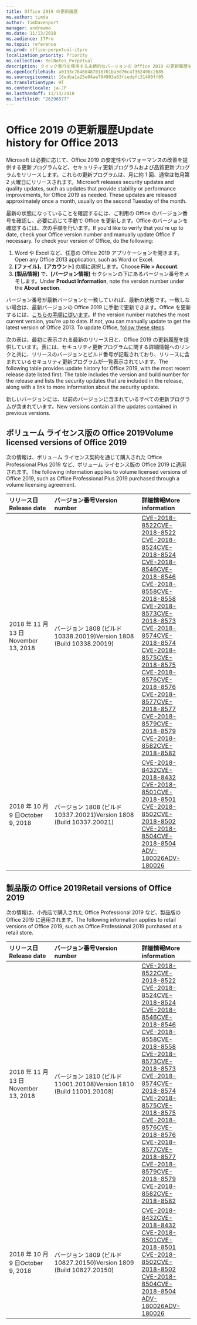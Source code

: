 ```yaml
---
title: Office 2019 の更新履歴
ms.author: timda
author: TimDavenport
manager: andrewmo
ms.date: 11/13/2018
ms.audience: ITPro
ms.topic: reference
ms.prod: office-perpetual-itpro
localization_priority: Priority
ms.collection: RelNotes_Perpetual
description: クイック実行を使用する永続的なバージョンの Office 2019 の更新履歴を IT 技術者に提供します
ms.openlocfilehash: a0133c76468487018701ba3d76c4f362490c2685
ms.sourcegitcommit: 16edba1a25e04ae704903a63fcedefc31400ff05
ms.translationtype: HT
ms.contentlocale: ja-JP
ms.lasthandoff: 11/13/2018
ms.locfileid: "26296577"
---
```

# <a name="update-history-for-office-2019"></a><span data-ttu-id="1805a-103">Office 2019 の更新履歴</span><span class="sxs-lookup"><span data-stu-id="1805a-103">Update history for Office 2013</span></span>

<span data-ttu-id="1805a-p101">Microsoft は必要に応じて、Office 2019 の安定性やパフォーマンスの改善を提供する更新プログラムなど、セキュリティ更新プログラムおよび品質更新プログラムをリリースします。これらの更新プログラムは、月に約 1 回、通常は毎月第 2 火曜日にリリースされます。</span><span class="sxs-lookup"><span data-stu-id="1805a-p101">Microsoft releases security updates and quality updates, such as updates that provide stability or performance improvements, for Office 2019 as needed. These updates are released approximately once a month, usually on the second Tuesday of the month.</span></span>

<span data-ttu-id="1805a-p102">最新の状態になっていることを確認するには、ご利用の Office のバージョン番号を確認し、必要に応じて手動で Office を更新します。Office のバージョンを確認するには、次の手順を行います。</span><span class="sxs-lookup"><span data-stu-id="1805a-p102">If you'd like to verify that you're up to date, check your Office version number and manually update Office if necessary. To check your version of Office, do the following:</span></span>

  1.    <span data-ttu-id="1805a-108">Word や Excel など、任意の Office 2019 アプリケーションを開きます。</span><span class="sxs-lookup"><span data-stu-id="1805a-108">Open any Office 2013 application, such as Word or Excel.</span></span>
  2.    <span data-ttu-id="1805a-109">**[ファイル]、[アカウント]** の順に選択します。</span><span class="sxs-lookup"><span data-stu-id="1805a-109">Choose **File > Account**.</span></span>
  3.    <span data-ttu-id="1805a-110">**[製品情報]** で、**[バージョン情報]** セクションの下にあるバージョン番号をメモします。</span><span class="sxs-lookup"><span data-stu-id="1805a-110">Under **Product Information**, note the version number under the **About section**.</span></span>

<span data-ttu-id="1805a-p103">バージョン番号が最新バージョンと一致していれば、最新の状態です。一致しない場合は、最新バージョンの Office 2019 に手動で更新できます。Office を更新するには、[こちらの手順に従います](https://support.office.com/article/2ab296f3-7f03-43a2-8e50-46de917611c5)。</span><span class="sxs-lookup"><span data-stu-id="1805a-p103">If the version number matches the most current version, you're up to date. If not, you can manually update to get the latest version of Office 2013. To update Office, [follow these steps](https://support.office.com/article/2ab296f3-7f03-43a2-8e50-46de917611c5).</span></span>


<span data-ttu-id="1805a-p104">次の表は、最初に表示される最新のリリース日と、Office 2019 の更新履歴を提供しています。表には、セキュリティ更新プログラムに関する詳細情報へのリンクと共に、リリースのバージョンとビルド番号が記載されており、リリースに含まれているセキュリティ更新プログラムが一覧表示されています。</span><span class="sxs-lookup"><span data-stu-id="1805a-p104">The following table provides update history for Office 2019, with the most recent release date listed first. The table includes the version and build number for the release and lists the security updates that are included in the release, along with a link to more information about the security update.</span></span>

<span data-ttu-id="1805a-116">新しいバージョンには、以前のバージョンに含まれているすべての更新プログラムが含まれています。</span><span class="sxs-lookup"><span data-stu-id="1805a-116">New versions contain all the updates contained in previous versions.</span></span>

## <a name="volume-licensed-versions-of-office-2019"></a><span data-ttu-id="1805a-117">ボリューム ライセンス版の Office 2019</span><span class="sxs-lookup"><span data-stu-id="1805a-117">Volume licensed versions of Office 2019</span></span>
<span data-ttu-id="1805a-118">次の情報は、ボリューム ライセンス契約を通じて購入された Office Professional Plus 2019 など、ボリューム ライセンス版の Office 2019 に適用されます。</span><span class="sxs-lookup"><span data-stu-id="1805a-118">The following information applies to volume licensed versions of Office 2019, such as Office Professional Plus 2019 purchased through a volume licensing agreement.</span></span>

  
|<span data-ttu-id="1805a-119">**リリース日**</span><span class="sxs-lookup"><span data-stu-id="1805a-119">**Release date**</span></span>|<span data-ttu-id="1805a-120">**バージョン番号**</span><span class="sxs-lookup"><span data-stu-id="1805a-120">**Version number**</span></span>|<span data-ttu-id="1805a-121">**詳細情報**</span><span class="sxs-lookup"><span data-stu-id="1805a-121">**More information**</span></span>|
|:-----|:-----|:-----|
|<span data-ttu-id="1805a-122">2018 年 11 月 13 日</span><span class="sxs-lookup"><span data-stu-id="1805a-122">November 13, 2018</span></span>   |<span data-ttu-id="1805a-123">バージョン 1808 (ビルド 10338.20019)</span><span class="sxs-lookup"><span data-stu-id="1805a-123">Version 1808 (Build 10338.20019)</span></span>  |[<span data-ttu-id="1805a-124">CVE-2018-8522</span><span class="sxs-lookup"><span data-stu-id="1805a-124">CVE-2018-8522</span></span>](https://portal.msrc.microsoft.com/ja-JP/security-guidance/advisory/CVE-2018-8522) <br/> [<span data-ttu-id="1805a-125">CVE-2018-8524</span><span class="sxs-lookup"><span data-stu-id="1805a-125">CVE-2018-8524</span></span>](https://portal.msrc.microsoft.com/ja-JP/security-guidance/advisory/CVE-2018-8524) <br/> [<span data-ttu-id="1805a-126">CVE-2018-8546</span><span class="sxs-lookup"><span data-stu-id="1805a-126">CVE-2018-8546</span></span>](https://portal.msrc.microsoft.com/ja-JP/security-guidance/advisory/CVE-2018-8546) <br/> [<span data-ttu-id="1805a-127">CVE-2018-8558</span><span class="sxs-lookup"><span data-stu-id="1805a-127">CVE-2018-8558</span></span>](https://portal.msrc.microsoft.com/ja-JP/security-guidance/advisory/CVE-2018-8558) <br/> [<span data-ttu-id="1805a-128">CVE-2018-8573</span><span class="sxs-lookup"><span data-stu-id="1805a-128">CVE-2018-8573</span></span>](https://portal.msrc.microsoft.com/ja-JP/security-guidance/advisory/CVE-2018-8573) <br/> [<span data-ttu-id="1805a-129">CVE-2018-8574</span><span class="sxs-lookup"><span data-stu-id="1805a-129">CVE-2018-8574</span></span>](https://portal.msrc.microsoft.com/ja-JP/security-guidance/advisory/CVE-2018-8574) <br/> [<span data-ttu-id="1805a-130">CVE-2018-8575</span><span class="sxs-lookup"><span data-stu-id="1805a-130">CVE-2018-8575</span></span>](https://portal.msrc.microsoft.com/ja-JP/security-guidance/advisory/CVE-2018-8575) <br/> [<span data-ttu-id="1805a-131">CVE-2018-8576</span><span class="sxs-lookup"><span data-stu-id="1805a-131">CVE-2018-8576</span></span>](https://portal.msrc.microsoft.com/ja-JP/security-guidance/advisory/CVE-2018-8576) <br/> [<span data-ttu-id="1805a-132">CVE-2018-8577</span><span class="sxs-lookup"><span data-stu-id="1805a-132">CVE-2018-8577</span></span>](https://portal.msrc.microsoft.com/ja-JP/security-guidance/advisory/CVE-2018-8577) <br/> [<span data-ttu-id="1805a-133">CVE-2018-8579</span><span class="sxs-lookup"><span data-stu-id="1805a-133">CVE-2018-8579</span></span>](https://portal.msrc.microsoft.com/ja-JP/security-guidance/advisory/CVE-2018-8579) <br/> [<span data-ttu-id="1805a-134">CVE-2018-8582</span><span class="sxs-lookup"><span data-stu-id="1805a-134">CVE-2018-8582</span></span>](https://portal.msrc.microsoft.com/ja-JP/security-guidance/advisory/CVE-2018-8582) <br/>|
|<span data-ttu-id="1805a-135">2018 年 10 月 9 日</span><span class="sxs-lookup"><span data-stu-id="1805a-135">October 9, 2018</span></span>   |<span data-ttu-id="1805a-136">バージョン 1808 (ビルド 10337.20021)</span><span class="sxs-lookup"><span data-stu-id="1805a-136">Version 1808 (Build 10337.20021)</span></span>  |[<span data-ttu-id="1805a-137">CVE-2018-8432</span><span class="sxs-lookup"><span data-stu-id="1805a-137">CVE-2018-8432</span></span>](https://portal.msrc.microsoft.com/ja-JP/security-guidance/advisory/CVE-2018-8432) <br/> [<span data-ttu-id="1805a-138">CVE-2018-8501</span><span class="sxs-lookup"><span data-stu-id="1805a-138">CVE-2018-8501</span></span>](https://portal.msrc.microsoft.com/ja-JP/security-guidance/advisory/CVE-2018-8501) <br/> [<span data-ttu-id="1805a-139">CVE-2018-8502</span><span class="sxs-lookup"><span data-stu-id="1805a-139">CVE-2018-8502</span></span>](https://portal.msrc.microsoft.com/ja-JP/security-guidance/advisory/CVE-2018-8502) <br/> [<span data-ttu-id="1805a-140">CVE-2018-8504</span><span class="sxs-lookup"><span data-stu-id="1805a-140">CVE-2018-8504</span></span>](https://portal.msrc.microsoft.com/ja-JP/security-guidance/advisory/CVE-2018-8504) <br/> [<span data-ttu-id="1805a-141">ADV-180026</span><span class="sxs-lookup"><span data-stu-id="1805a-141">ADV-180026</span></span>](https://portal.msrc.microsoft.com/ja-JP/security-guidance/advisory/ADV180026) <br/>|

## <a name="retail-versions-of-office-2019"></a><span data-ttu-id="1805a-142">製品版の Office 2019</span><span class="sxs-lookup"><span data-stu-id="1805a-142">Retail versions of Office 2019</span></span>
<span data-ttu-id="1805a-143">次の情報は、小売店で購入された Office Professional 2019 など、製品版の Office 2019 に適用されます。</span><span class="sxs-lookup"><span data-stu-id="1805a-143">The following information applies to retail versions of Office 2019, such as Office Professional 2019 purchased at a retail store.</span></span>

|<span data-ttu-id="1805a-144">**リリース日**</span><span class="sxs-lookup"><span data-stu-id="1805a-144">**Release date**</span></span>|<span data-ttu-id="1805a-145">**バージョン番号**</span><span class="sxs-lookup"><span data-stu-id="1805a-145">**Version number**</span></span>|<span data-ttu-id="1805a-146">**詳細情報**</span><span class="sxs-lookup"><span data-stu-id="1805a-146">**More information**</span></span>|
|:-----|:-----|:-----|
|<span data-ttu-id="1805a-147">2018 年 11 月 13 日</span><span class="sxs-lookup"><span data-stu-id="1805a-147">November 13, 2018</span></span>   |<span data-ttu-id="1805a-148">バージョン 1810 (ビルド 11001.20108)</span><span class="sxs-lookup"><span data-stu-id="1805a-148">Version 1810 (Build 11001.20108)</span></span>  |[<span data-ttu-id="1805a-149">CVE-2018-8522</span><span class="sxs-lookup"><span data-stu-id="1805a-149">CVE-2018-8522</span></span>](https://portal.msrc.microsoft.com/ja-JP/security-guidance/advisory/CVE-2018-8522) <br/> [<span data-ttu-id="1805a-150">CVE-2018-8524</span><span class="sxs-lookup"><span data-stu-id="1805a-150">CVE-2018-8524</span></span>](https://portal.msrc.microsoft.com/ja-JP/security-guidance/advisory/CVE-2018-8524) <br/> [<span data-ttu-id="1805a-151">CVE-2018-8546</span><span class="sxs-lookup"><span data-stu-id="1805a-151">CVE-2018-8546</span></span>](https://portal.msrc.microsoft.com/ja-JP/security-guidance/advisory/CVE-2018-8546) <br/> [<span data-ttu-id="1805a-152">CVE-2018-8558</span><span class="sxs-lookup"><span data-stu-id="1805a-152">CVE-2018-8558</span></span>](https://portal.msrc.microsoft.com/ja-JP/security-guidance/advisory/CVE-2018-8558) <br/> [<span data-ttu-id="1805a-153">CVE-2018-8573</span><span class="sxs-lookup"><span data-stu-id="1805a-153">CVE-2018-8573</span></span>](https://portal.msrc.microsoft.com/ja-JP/security-guidance/advisory/CVE-2018-8573) <br/> [<span data-ttu-id="1805a-154">CVE-2018-8574</span><span class="sxs-lookup"><span data-stu-id="1805a-154">CVE-2018-8574</span></span>](https://portal.msrc.microsoft.com/ja-JP/security-guidance/advisory/CVE-2018-8574) <br/> [<span data-ttu-id="1805a-155">CVE-2018-8575</span><span class="sxs-lookup"><span data-stu-id="1805a-155">CVE-2018-8575</span></span>](https://portal.msrc.microsoft.com/ja-JP/security-guidance/advisory/CVE-2018-8575) <br/> [<span data-ttu-id="1805a-156">CVE-2018-8576</span><span class="sxs-lookup"><span data-stu-id="1805a-156">CVE-2018-8576</span></span>](https://portal.msrc.microsoft.com/ja-JP/security-guidance/advisory/CVE-2018-8576) <br/> [<span data-ttu-id="1805a-157">CVE-2018-8577</span><span class="sxs-lookup"><span data-stu-id="1805a-157">CVE-2018-8577</span></span>](https://portal.msrc.microsoft.com/ja-JP/security-guidance/advisory/CVE-2018-8577) <br/> [<span data-ttu-id="1805a-158">CVE-2018-8579</span><span class="sxs-lookup"><span data-stu-id="1805a-158">CVE-2018-8579</span></span>](https://portal.msrc.microsoft.com/ja-JP/security-guidance/advisory/CVE-2018-8579) <br/> [<span data-ttu-id="1805a-159">CVE-2018-8582</span><span class="sxs-lookup"><span data-stu-id="1805a-159">CVE-2018-8582</span></span>](https://portal.msrc.microsoft.com/ja-JP/security-guidance/advisory/CVE-2018-8582) <br/>|
|<span data-ttu-id="1805a-160">2018 年 10 月 9 日</span><span class="sxs-lookup"><span data-stu-id="1805a-160">October 9, 2018</span></span>   |<span data-ttu-id="1805a-161">バージョン 1809 (ビルド 10827.20150)</span><span class="sxs-lookup"><span data-stu-id="1805a-161">Version 1809 (Build 10827.20150)</span></span>  |[<span data-ttu-id="1805a-162">CVE-2018-8432</span><span class="sxs-lookup"><span data-stu-id="1805a-162">CVE-2018-8432</span></span>](https://portal.msrc.microsoft.com/ja-JP/security-guidance/advisory/CVE-2018-8432) <br/> [<span data-ttu-id="1805a-163">CVE-2018-8501</span><span class="sxs-lookup"><span data-stu-id="1805a-163">CVE-2018-8501</span></span>](https://portal.msrc.microsoft.com/ja-JP/security-guidance/advisory/CVE-2018-8501) <br/> [<span data-ttu-id="1805a-164">CVE-2018-8502</span><span class="sxs-lookup"><span data-stu-id="1805a-164">CVE-2018-8502</span></span>](https://portal.msrc.microsoft.com/ja-JP/security-guidance/advisory/CVE-2018-8502) <br/> [<span data-ttu-id="1805a-165">CVE-2018-8504</span><span class="sxs-lookup"><span data-stu-id="1805a-165">CVE-2018-8504</span></span>](https://portal.msrc.microsoft.com/ja-JP/security-guidance/advisory/CVE-2018-8504) <br/> [<span data-ttu-id="1805a-166">ADV-180026</span><span class="sxs-lookup"><span data-stu-id="1805a-166">ADV-180026</span></span>](https://portal.msrc.microsoft.com/ja-JP/security-guidance/advisory/ADV180026) <br/>|
